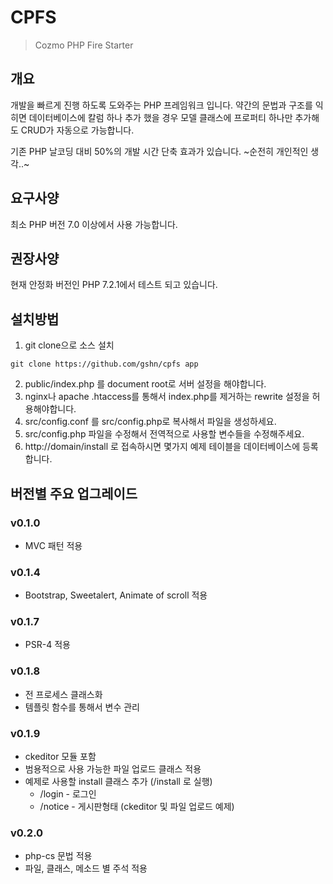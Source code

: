 # CPFS
> Cozmo PHP Fire Starter

## 개요
개발을 빠르게 진행 하도록 도와주는 PHP 프레임워크 입니다.
약간의 문법과 구조를 익히면 데이터베이스에 칼럼 하나 추가 했을 경우 모델 클래스에 프로퍼티 하나만 추가해도 CRUD가 자동으로 가능합니다.

기존 PHP 날코딩 대비 50%의 개발 시간 단축 효과가 있습니다. ~순전히 개인적인 생각..~

## 요구사양
최소 PHP 버전 7.0 이상에서 사용 가능합니다.

## 권장사양
현재 안정화 버전인 PHP 7.2.1에서 테스트 되고 있습니다.

## 설치방법
1. git clone으로 소스 설치

```
git clone https://github.com/gshn/cpfs app
```

2. public/index.php 를 document root로 서버 설정을 해야합니다.
3. nginx나 apache .htaccess를 통해서 index.php를 제거하는 rewrite 설정을 허용해야합니다.
4. src/config.conf 를 src/config.php로 복사해서 파일을 생성하세요.
5. src/config.php 파일을 수정해서 전역적으로 사용할 변수들을 수정해주세요.
6. http://domain/install 로 접속하시면 몇가지 예제 테이블을 데이터베이스에 등록 합니다.

## 버전별 주요 업그레이드

### v0.1.0
- MVC 패턴 적용

### v0.1.4
- Bootstrap, Sweetalert, Animate of scroll 적용

### v0.1.7
- PSR-4 적용

### v0.1.8
- 전 프로세스 클래스화
- 템플릿 함수를 통해서 변수 관리

### v0.1.9
- ckeditor 모듈 포함
- 범용적으로 사용 가능한 파일 업로드 클래스 적용
- 예제로 사용할 install 클래스 추가 (/install 로 실행)
    - /login - 로그인
    - /notice - 게시판형태 (ckeditor 및 파일 업로드 예제)

### v0.2.0
- php-cs 문법 적용
- 파일, 클래스, 메소드 별 주석 적용